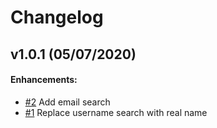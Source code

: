 # Changelog

## v1.0.1 (05/07/2020)

#### Enhancements:

- [#2](https://github.com/martingerdin/tigerbot/issues/2) Add email search 
- [#1](https://github.com/martingerdin/tigerbot/issues/1) Replace username search with real name 
